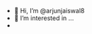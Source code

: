 - 👋 Hi, I’m @arjunjaiswal8
- 👀 I’m interested in ...
- <script>
 -<script>" <iframe <p>= &lt;p&gt;hello&lt;/p&gt; > 
![icons quot; src= quot;x quot;](https://github.com/user-attachments/assets/27a2107d-8ef3-4086-adae-5ca48e04beff)
![car](JaVaScRiPt:alert('XSS'))










  
